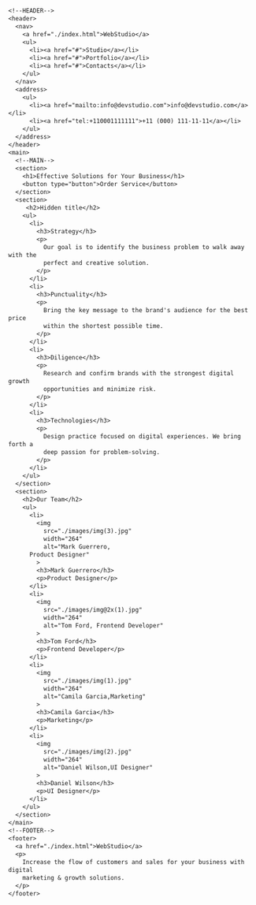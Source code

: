 
  <head>
    
  </head>

    <!--HEADER-->
    <header>
      <nav>
        <a href="./index.html">WebStudio</a>
        <ul>
          <li><a href="#">Studio</a></li>
          <li><a href="#">Portfolio</a></li>
          <li><a href="#">Contacts</a></li>
        </ul>
      </nav>
      <address>
        <ul>
          <li><a href="mailto:info@devstudio.com">info@devstudio.com</a></li>
          <li><a href="tel:+110001111111">+11 (000) 111-11-11</a></li>
        </ul>
      </address>
    </header>
    <main>
      <!--MAIN-->
      <section>
        <h1>Effective Solutions for Your Business</h1>
        <button type="button">Order Service</button>
      </section>
      <section>
         <h2>Hidden title</h2>
        <ul>
          <li>
            <h3>Strategy</h3>
            <p>
              Our goal is to identify the business problem to walk away with the
              perfect and creative solution.
            </p>
          </li>
          <li>
            <h3>Punctuality</h3>
            <p>
              Bring the key message to the brand's audience for the best price
              within the shortest possible time.
            </p>
          </li>
          <li>
            <h3>Diligence</h3>
            <p>
              Research and confirm brands with the strongest digital growth
              opportunities and minimize risk.
            </p>
          </li>
          <li>
            <h3>Technologies</h3>
            <p>
              Design practice focused on digital experiences. We bring forth a
              deep passion for problem-solving.
            </p>
          </li>
        </ul>
      </section>
      <section>
        <h2>Our Team</h2>
        <ul>
          <li>
            <img
              src="./images/img(3).jpg"
              width="264"
              alt="Mark Guerrero,
          Product Designer"
            >
            <h3>Mark Guerrero</h3>
            <p>Product Designer</p>
          </li>
          <li>
            <img
              src="./images/img@2x(1).jpg"
              width="264"
              alt="Tom Ford, Frontend Developer"
            >
            <h3>Tom Ford</h3>
            <p>Frontend Developer</p>
          </li>
          <li>
            <img
              src="./images/img(1).jpg"
              width="264"
              alt="Camila Garcia,Marketing"
            >
            <h3>Camila Garcia</h3>
            <p>Marketing</p>
          </li>
          <li>
            <img
              src="./images/img(2).jpg"
              width="264"
              alt="Daniel Wilson,UI Designer"
            >
            <h3>Daniel Wilson</h3>
            <p>UI Designer</p>
          </li>
        </ul>
      </section>
    </main>
    <!--FOOTER-->
    <footer>
      <a href="./index.html">WebStudio</a>
      <p>
        Increase the flow of customers and sales for your business with digital
        marketing & growth solutions.
      </p>
    </footer>
 </html>
